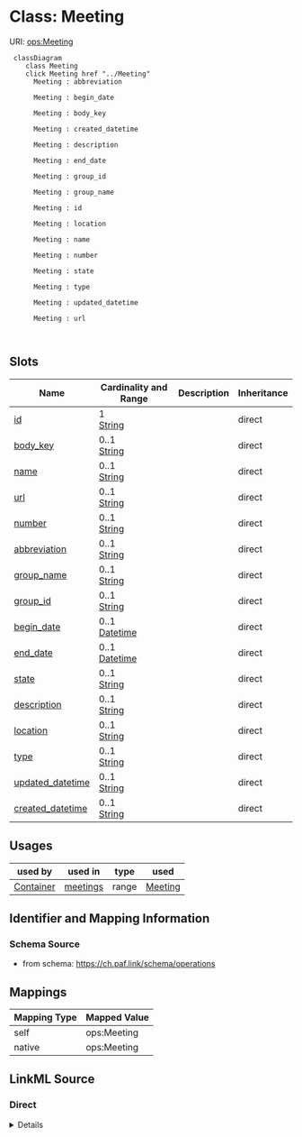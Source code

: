 

# Class: Meeting 



URI: [ops:Meeting](https://ch.paf.link/schema/operationsMeeting)






```mermaid
 classDiagram
    class Meeting
    click Meeting href "../Meeting"
      Meeting : abbreviation
        
      Meeting : begin_date
        
      Meeting : body_key
        
      Meeting : created_datetime
        
      Meeting : description
        
      Meeting : end_date
        
      Meeting : group_id
        
      Meeting : group_name
        
      Meeting : id
        
      Meeting : location
        
      Meeting : name
        
      Meeting : number
        
      Meeting : state
        
      Meeting : type
        
      Meeting : updated_datetime
        
      Meeting : url
        
      
```




<!-- no inheritance hierarchy -->


## Slots

| Name | Cardinality and Range | Description | Inheritance |
| ---  | --- | --- | --- |
| [id](id.md) | 1 <br/> [String](String.md) |  | direct |
| [body_key](body_key.md) | 0..1 <br/> [String](String.md) |  | direct |
| [name](name.md) | 0..1 <br/> [String](String.md) |  | direct |
| [url](url.md) | 0..1 <br/> [String](String.md) |  | direct |
| [number](number.md) | 0..1 <br/> [String](String.md) |  | direct |
| [abbreviation](abbreviation.md) | 0..1 <br/> [String](String.md) |  | direct |
| [group_name](group_name.md) | 0..1 <br/> [String](String.md) |  | direct |
| [group_id](group_id.md) | 0..1 <br/> [String](String.md) |  | direct |
| [begin_date](begin_date.md) | 0..1 <br/> [Datetime](Datetime.md) |  | direct |
| [end_date](end_date.md) | 0..1 <br/> [Datetime](Datetime.md) |  | direct |
| [state](state.md) | 0..1 <br/> [String](String.md) |  | direct |
| [description](description.md) | 0..1 <br/> [String](String.md) |  | direct |
| [location](location.md) | 0..1 <br/> [String](String.md) |  | direct |
| [type](type.md) | 0..1 <br/> [String](String.md) |  | direct |
| [updated_datetime](updated_datetime.md) | 0..1 <br/> [String](String.md) |  | direct |
| [created_datetime](created_datetime.md) | 0..1 <br/> [String](String.md) |  | direct |





## Usages

| used by | used in | type | used |
| ---  | --- | --- | --- |
| [Container](Container.md) | [meetings](meetings.md) | range | [Meeting](Meeting.md) |






## Identifier and Mapping Information







### Schema Source


* from schema: https://ch.paf.link/schema/operations




## Mappings

| Mapping Type | Mapped Value |
| ---  | ---  |
| self | ops:Meeting |
| native | ops:Meeting |







## LinkML Source

<!-- TODO: investigate https://stackoverflow.com/questions/37606292/how-to-create-tabbed-code-blocks-in-mkdocs-or-sphinx -->

### Direct

<details>
```yaml
name: Meeting
from_schema: https://ch.paf.link/schema/operations
slots:
- id
- body_key
- name
- url
- number
- abbreviation
- group_name
- group_id
- begin_date
- end_date
- state
- description
- location
- type
- updated_datetime
- created_datetime

```
</details>

### Induced

<details>
```yaml
name: Meeting
from_schema: https://ch.paf.link/schema/operations
attributes:
  id:
    name: id
    from_schema: https://ch.paf.link/schema/operations
    rank: 1000
    slot_uri: dcterm:identifier
    identifier: true
    alias: id
    owner: Meeting
    domain_of:
    - Container
    - Meeting
    range: string
    required: true
  body_key:
    name: body_key
    from_schema: https://ch.paf.link/schema/operations
    rank: 1000
    alias: body_key
    owner: Meeting
    domain_of:
    - Meeting
    range: string
  name:
    name: name
    from_schema: https://ch.paf.link/schema/operations
    rank: 1000
    alias: name
    owner: Meeting
    domain_of:
    - Meeting
    range: string
  url:
    name: url
    from_schema: https://ch.paf.link/schema/operations
    rank: 1000
    alias: url
    owner: Meeting
    domain_of:
    - Meeting
    range: string
  number:
    name: number
    from_schema: https://ch.paf.link/schema/operations
    rank: 1000
    alias: number
    owner: Meeting
    domain_of:
    - Meeting
    range: string
  abbreviation:
    name: abbreviation
    from_schema: https://ch.paf.link/schema/operations
    rank: 1000
    alias: abbreviation
    owner: Meeting
    domain_of:
    - Meeting
    range: string
  group_name:
    name: group_name
    from_schema: https://ch.paf.link/schema/operations
    rank: 1000
    alias: group_name
    owner: Meeting
    domain_of:
    - Meeting
    range: string
  group_id:
    name: group_id
    from_schema: https://ch.paf.link/schema/operations
    rank: 1000
    alias: group_id
    owner: Meeting
    domain_of:
    - Meeting
    range: string
  begin_date:
    name: begin_date
    from_schema: https://ch.paf.link/schema/operations
    rank: 1000
    alias: begin_date
    owner: Meeting
    domain_of:
    - Meeting
    range: datetime
  end_date:
    name: end_date
    from_schema: https://ch.paf.link/schema/operations
    rank: 1000
    alias: end_date
    owner: Meeting
    domain_of:
    - Meeting
    range: datetime
  state:
    name: state
    from_schema: https://ch.paf.link/schema/operations
    rank: 1000
    alias: state
    owner: Meeting
    domain_of:
    - Meeting
    range: string
  description:
    name: description
    from_schema: https://ch.paf.link/schema/operations
    rank: 1000
    alias: description
    owner: Meeting
    domain_of:
    - Meeting
    range: string
  location:
    name: location
    from_schema: https://ch.paf.link/schema/operations
    rank: 1000
    alias: location
    owner: Meeting
    domain_of:
    - Meeting
    range: string
  type:
    name: type
    from_schema: https://ch.paf.link/schema/operations
    rank: 1000
    alias: type
    owner: Meeting
    domain_of:
    - Meeting
    range: string
  updated_datetime:
    name: updated_datetime
    from_schema: https://ch.paf.link/schema/operations
    rank: 1000
    alias: updated_datetime
    owner: Meeting
    domain_of:
    - Meeting
    range: string
  created_datetime:
    name: created_datetime
    from_schema: https://ch.paf.link/schema/operations
    rank: 1000
    alias: created_datetime
    owner: Meeting
    domain_of:
    - Meeting
    range: string

```
</details>